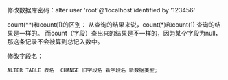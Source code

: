 修改数据库密码：alter user 'root'@'localhost'identified by '123456'

count(**)和count(1)的区别：
从查询的结果来说，count(*)和count(1) 查询的结果是一样的。
而count（字段）查出来的结果是不一样的，因为某个字段为null，那这条记录不会被算到总记入数中。

修改字段名：

```mysql
ALTER TABLE 表名  CHANGE 旧字段名 新字段名 新数据类型;
```

